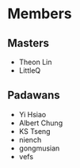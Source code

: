 # Members
## Masters

* Theon Lin
* LittleQ

## Padawans

* Yi Hsiao
* Albert Chung
* KS Tseng
* niench
* gongmusian
* vefs

